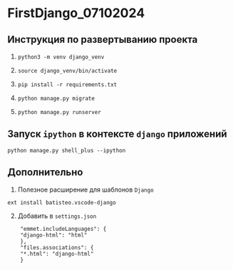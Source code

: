 # FirstDjango_07102024

## Инструкция по развертыванию проекта
1. `python3 -m venv django_venv`

2. `source django_venv/bin/activate`

3. `pip install -r requirements.txt`

4. `python manage.py migrate`

5. `python manage.py runserver`


## Запуск `ipython` в контексте `django` приложений
```
python manage.py shell_plus --ipython
```

## Дополнительно 
1. Полезное расширение для шаблонов `Django`
```
ext install batisteo.vscode-django
```

2. Добавить в `settings.json`
```
    "emmet.includeLanguages": {
    "django-html": "html"
    },
    "files.associations": {
    "*.html": "django-html"
    }
```
